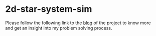 # 2d-star-system-sim
Please follow the following link to the <a href="https://ticklinggenre.itch.io/2d-star-system-simulator/devlog/366374/a-project-to-implement-learnt-design-patterns" target="_blank">blog</a> of the project to know more </br>and get an insight into my problem solving process. </br>
